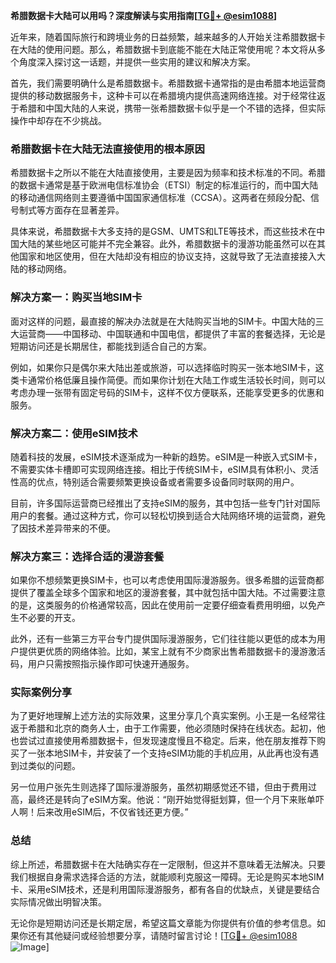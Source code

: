 **希腊数据卡大陆可以用吗？深度解读与实用指南[[TG💪+ @esim1088](https://t.me/s/esim1088)]**

近年来，随着国际旅行和跨境业务的日益频繁，越来越多的人开始关注希腊数据卡在大陆的使用问题。那么，希腊数据卡到底能不能在大陆正常使用呢？本文将从多个角度深入探讨这一话题，并提供一些实用的建议和解决方案。

首先，我们需要明确什么是希腊数据卡。希腊数据卡通常指的是由希腊本地运营商提供的移动数据服务卡，这种卡可以在希腊境内提供高速网络连接。对于经常往返于希腊和中国大陆的人来说，携带一张希腊数据卡似乎是一个不错的选择，但实际操作中却存在不少挑战。

### 希腊数据卡在大陆无法直接使用的根本原因

希腊数据卡之所以不能在大陆直接使用，主要是因为频率和技术标准的不同。希腊的数据卡通常是基于欧洲电信标准协会（ETSI）制定的标准运行的，而中国大陆的移动通信网络则主要遵循中国国家通信标准（CCSA）。这两者在频段分配、信号制式等方面存在显著差异。

具体来说，希腊数据卡大多支持的是GSM、UMTS和LTE等技术，而这些技术在中国大陆的某些地区可能并不完全兼容。此外，希腊数据卡的漫游功能虽然可以在其他国家和地区使用，但在大陆却没有相应的协议支持，这就导致了无法直接接入大陆的移动网络。

### 解决方案一：购买当地SIM卡

面对这样的问题，最直接的解决办法就是在大陆购买当地的SIM卡。中国大陆的三大运营商——中国移动、中国联通和中国电信，都提供了丰富的套餐选择，无论是短期访问还是长期居住，都能找到适合自己的方案。

例如，如果你只是偶尔来大陆出差或旅游，可以选择临时购买一张本地SIM卡，这类卡通常价格低廉且操作简便。而如果你计划在大陆工作或生活较长时间，则可以考虑办理一张带有固定号码的SIM卡，这样不仅方便联系，还能享受更多的优惠和服务。

### 解决方案二：使用eSIM技术

随着科技的发展，eSIM技术逐渐成为一种新的趋势。eSIM是一种嵌入式SIM卡，不需要实体卡槽即可实现网络连接。相比于传统SIM卡，eSIM具有体积小、灵活性高的优点，特别适合需要频繁更换设备或者需要多设备同时联网的用户。

目前，许多国际运营商已经推出了支持eSIM的服务，其中包括一些专门针对国际用户的套餐。通过这种方式，你可以轻松切换到适合大陆网络环境的运营商，避免了因技术差异带来的不便。

### 解决方案三：选择合适的漫游套餐

如果你不想频繁更换SIM卡，也可以考虑使用国际漫游服务。很多希腊的运营商都提供了覆盖全球多个国家和地区的漫游套餐，其中就包括中国大陆。不过需要注意的是，这类服务的价格通常较高，因此在使用前一定要仔细查看费用明细，以免产生不必要的开支。

此外，还有一些第三方平台专门提供国际漫游服务，它们往往能以更低的成本为用户提供更优质的网络体验。比如，某宝上就有不少商家出售希腊数据卡的漫游激活码，用户只需按照指示操作即可快速开通服务。

### 实际案例分享

为了更好地理解上述方法的实际效果，这里分享几个真实案例。小王是一名经常往返于希腊和北京的商务人士，由于工作需要，他必须随时保持在线状态。起初，他也尝试过直接使用希腊数据卡，但发现速度慢且不稳定。后来，他在朋友推荐下购买了一张本地SIM卡，并安装了一个支持eSIM功能的手机应用，从此再也没有遇到过类似的问题。

另一位用户张先生则选择了国际漫游服务，虽然初期感觉还不错，但由于费用过高，最终还是转向了eSIM方案。他说：“刚开始觉得挺划算，但一个月下来账单吓人啊！后来改用eSIM后，不仅省钱还更方便。”

### 总结

综上所述，希腊数据卡在大陆确实存在一定限制，但这并不意味着无法解决。只要我们根据自身需求选择合适的方法，就能顺利克服这一障碍。无论是购买本地SIM卡、采用eSIM技术，还是利用国际漫游服务，都有各自的优缺点，关键是要结合实际情况做出明智决策。

无论你是短期访问还是长期定居，希望这篇文章能为你提供有价值的参考信息。如果你还有其他疑问或经验想要分享，请随时留言讨论！[[TG💪+ @esim1088](https://t.me/s/esim1088) ![Image](https://i.postimg.cc/4NQfJmqS/Snipaste-2025-05-13-00-14-12.png)]